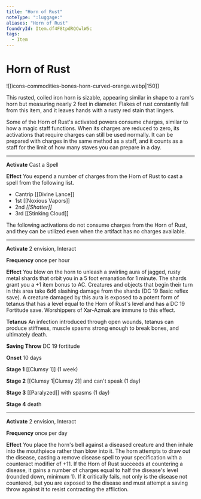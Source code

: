 ```yaml
---
title: "Horn of Rust"
noteType: ":luggage:"
aliases: "Horn of Rust"
foundryId: Item.df4F8tpdRQCwlW5c
tags:
  - Item
---
```


# Horn of Rust
![[icons-commodities-bones-horn-curved-orange.webp|150]]

This rusted, coiled iron horn is sizable, appearing similar in shape to a ram's horn but measuring nearly 2 feet in diameter. Flakes of rust constantly fall from this item, and it leaves hands with a rusty red stain that lingers.

Some of the Horn of Rust's activated powers consume charges, similar to how a magic staff functions. When its charges are reduced to zero, its activations that require charges can still be used normally. It can be prepared with charges in the same method as a staff, and it counts as a staff for the limit of how many staves you can prepare in a day.

* * *

**Activate** Cast a Spell

**Effect** You expend a number of charges from the Horn of Rust to cast a spell from the following list.

*   Cantrip [[Divine Lance]]
*   1st [[Noxious Vapors]]
*   2nd _[[Shatter]]_
*   3rd [[Stinking Cloud]]

The following activations do not consume charges from the Horn of Rust, and they can be utilized even when the artifact has no charges available.

* * *

**Activate** 2 envision, Interact

**Frequency** once per hour

**Effect** You blow on the horn to unleash a swirling aura of jagged, rusty metal shards that orbit you in a 5 foot emanation for 1 minute. The shards grant you a +1 item bonus to AC. Creatures and objects that begin their turn in this area take 6d6 slashing damage from the shards (DC 19 Basic reflex save). A creature damaged by this aura is exposed to a potent form of tetanus that has a level equal to the Horn of Rust's level and has a DC 19 Fortitude save. Worshippers of Xar-Azmak are immune to this effect.

**Tetanus** An infection introduced through open wounds, tetanus can produce stiffness, muscle spasms strong enough to break bones, and ultimately death.

**Saving Throw** DC 19 fortitude

**Onset** 10 days

**Stage 1** [[Clumsy 1]] (1 week)

**Stage 2** [[Clumsy 1|Clumsy 2]] and can't speak (1 day)

**Stage 3** [[Paralyzed]] with spasms (1 day)

**Stage 4** death

* * *

**Activate** 2 envision, Interact

**Frequency** once per day

**Effect** You place the horn's bell against a diseased creature and then inhale into the mouthpiece rather than blow into it. The horn attempts to draw out the disease, casting a remove disease spell to your specification with a counteract modifier of +11. If the Horn of Rust succeeds at countering a disease, it gains a number of charges equal to half the disease's level (rounded down, minimum 1). If it critically fails, not only is the disease not countered, but you are exposed to the disease and must attempt a saving throw against it to resist contracting the affliction.
